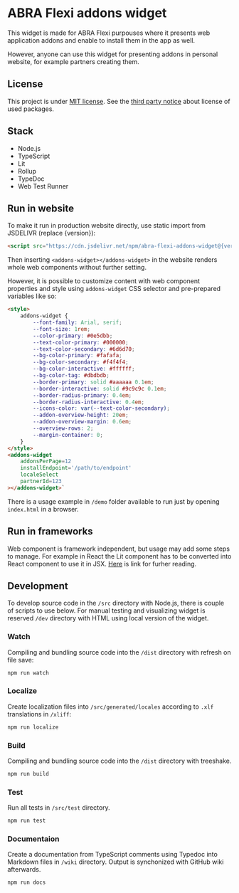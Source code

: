 # ABRA Flexi addons widget

This widget is made for ABRA Flexi purpouses where it presents web application addons and enable to install them in the app as well.

However, anyone can use this widget for presenting addons in personal website, for example partners creating them.

## License

This project is under [MIT license](./LICENSE). See the [third party notice](./thirdPartyNotice.json) about license of used packages.

## Stack

- Node.js
- TypeScript
- Lit
- Rollup
- TypeDoc
- Web Test Runner

## Run in website

To make it run in production website directly, use static import from JSDELIVR (replace {version}):

```html
<script src="https://cdn.jsdelivr.net/npm/abra-flexi-addons-widget@{version}/dist/index.min.js"></script>
```

Then inserting `<addons-widget></addons-widget>` in the website renders whole web components without further setting.

However, it is possible to customize content with web component properties and style using `addons-widget` CSS selector and pre-prepared variables like so:

```html
<style>
    addons-widget {
        --font-family: Arial, serif;
        --font-size: 1rem;
        --color-primary: #0e5dbb;
        --text-color-primary: #000000;
        --text-color-secondary: #6d6d70;
        --bg-color-primary: #fafafa;
        --bg-color-secondary: #f4f4f4;
        --bg-color-interactive: #ffffff;
        --bg-color-tag: #dbdbdb;
        --border-primary: solid #aaaaaa 0.1em;
        --border-interactive: solid #9c9c9c 0.1em;
        --border-radius-primary: 0.4em;
        --border-radius-interactive: 0.4em;
        --icons-color: var(--text-color-secondary);
        --addon-overview-height: 20em;
        --addon-overview-margin: 0.6em;
        --overview-rows: 2;
        --margin-container: 0;
    }
</style>
<addons-widget
    addonsPerPage=12
    installEndpoint='/path/to/endpoint'
    localeSelect
    partnerId=123
></addons-widget>`
```

There is a usage example in `/demo` folder available to run just by opening `index.html` in a browser.

## Run in frameworks

Web component is framework independent, but usage may add some steps to manage. For example in React the Lit component has to be converted into React component to use it in JSX. [Here](https://lit.dev/docs/frameworks/react/) is link for furher reading.

## Development

To develop source code in the `/src` directory with Node.js, there is couple of scripts to use below. For manual testing and visualizing widget is reserved `/dev` directory with HTML using local version of the widget.

### Watch

Compiling and bundling source code into the `/dist` directory with refresh on file save:
```bash
npm run watch
```

### Localize

Create localization files into `/src/generated/locales` according to `.xlf` translations in `/xliff`:
```bash
npm run localize
```

### Build

Compiling and bundling source code into the `/dist` directory with treeshake.
```bash
npm run build
```

### Test

Run all tests in `/src/test` directory.
```bash
npm run test
```

### Documentaion

Create a documentation from TypeScript comments using Typedoc into Markdown files in `/wiki` directory. Output is synchonized with GitHub wiki afterwards.
```bash
npm run docs
```